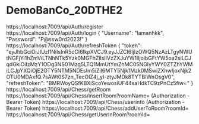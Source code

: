 # DemoBanCo_20DTHE2
https://localhost:7009/api/Auth/register
https://localhost:7009/api/Auth/login
{
        "Username": "lamanhkk",
        "Password": "P@ssw0rd2023!"
}
https://localhost:7009/api/Auth/refreshToken
{
    "token": "eyJhbGciOiJIUzI1NiIsInR5cCI6IkpXVCJ9.eyJJZCI6IjIzOWQ5NzAzLTgyNWUtNGFjYi1hZmViLTNhNTk5Yzk0MGFhZiIsIlVzZXJuYW1lIjoibGFtYW5oa2siLCJqdGkiOiIzMzY1ODg3NS01Mzg5LTQ1MmUtYmZhMC05NGIyYWY0ZTZhYWMiLCJpYXQiOjE2OTY5NTM5NDEsIm5iZiI6MTY5Njk1Mzk0MSwiZXhwIjoxNjk2OTU0MDAxfQ.7sAWt0S7zn_TecOIZ4j_yI-ztyJMDk8TYTBIWnOsgV0",
    "refreshToken": "BMRWoyQSfKBXiScoYewosiUF44saHdkTC9zPnCz5fiw="
}
  https://localhost:7009/api/Chess/getRoom
  https://localhost:7009/api/Chess/insertRoom?roomName=     (Authorization - Bearer Token)
  https://localhost:7009/api/Chess/userinfo   (Authorization - Bearer Token)
  https://localhost:7009/api/Chess/addUserToRoom?roomId=
  https://localhost:7009/api/Chess/getUserInRoom?roomId=
